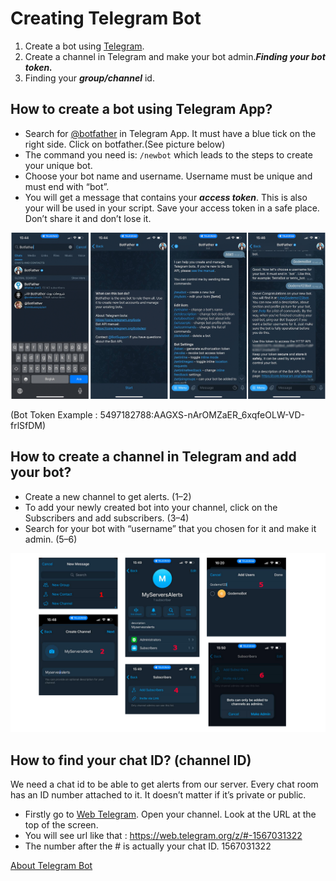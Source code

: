 # Creating Telegram Bot

1. Create a bot using [Telegram](https://www.telegram.org).
2. Create a channel in Telegram and make your bot admin.***Finding your bot token.***
3. Finding your ***group/channel*** id.   

## How to create a bot using Telegram App?

- Search for [@botfather](https://t.me/botfather) in Telegram App. It must have a blue tick on the right side. Click on botfather.(See picture below)     
- The command you need is:   ```/newbot``` which leads to the steps to create your unique bot.   
- Choose your bot name and username. Username must be unique and must end with “bot”.   
- You will get a message that contains your ***access token***. This is also your <telegram bot id> will be used in your script. Save your access token in a safe place. Don’t share it and don’t lose it.
  
![Telegram Bot Token](https://github.com/GateOmega/Chunk-Production-Alert-Bot/blob/main/images/telegrambottoken.png)  
  
(Bot Token Example : 5497182788:AAGXS-nArOMZaER_6xqfeOLW-VD-frlSfDM)

## How to create a channel in Telegram and add your bot?

- Create a new channel to get alerts. (1–2)
- To add your newly created bot into your channel, click on the Subscribers and add subscribers. (3–4)
- Search for your bot with “username” that you chosen for it and make it admin. (5–6)

![Telegram Chat](https://github.com/GateOmega/Chunk-Production-Alert-Bot/blob/main/images/telegramchatbot.png)
  
## How to find your chat ID? (channel ID)
  
We need a chat id to be able to get alerts from our server. Every chat room has an ID number attached to it. It doesn’t matter if it’s private or public.   
- Firstly go to [Web Telegram](https://web.telegram.org). Open your channel. Look at the URL at the top of the screen.   
- You will see url like that : https://web.telegram.org/z/#-1567031322  
- The number after the # is actually your chat ID. 1567031322
 

  
[About Telegram Bot ](https://core.telegram.org/bots)
